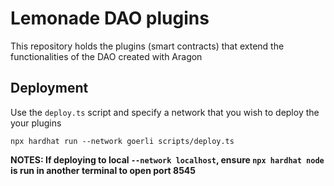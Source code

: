# Lemonade DAO plugins

This repository holds the plugins (smart contracts) that extend the functionalities of the DAO created with Aragon

## Deployment

Use the `deploy.ts` script and specify a network that you wish to deploy the your plugins

```shell
npx hardhat run --network goerli scripts/deploy.ts
```
**NOTES: If deploying to local `--network localhost`, ensure `npx hardhat node` is run in another terminal to open port 8545**